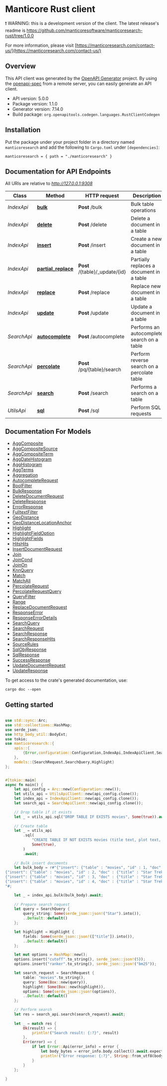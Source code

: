 # Manticore Rust client

❗ WARNING: this is a development version of the client. The latest release's readme is https://github.com/manticoresoftware/manticoresearch-rust/tree/1.0.0

For more information, please visit [https://manticoresearch.com/contact-us/](https://manticoresearch.com/contact-us/)

## Overview

This API client was generated by the [OpenAPI Generator](https://openapi-generator.tech) project.  By using the [openapi-spec](https://openapis.org) from a remote server, you can easily generate an API client.

- API version: 5.0.0
- Package version: 1.1.0
- Generator version: 7.14.0
- Build package: `org.openapitools.codegen.languages.RustClientCodegen`

## Installation

Put the package under your project folder in a directory named `manticoresearch` and add the following to `Cargo.toml` under `[dependencies]`:

```
manticoresearch = { path = "./manticoresearch" }
```

## Documentation for API Endpoints

All URIs are relative to *http://127.0.0.1:9308*

Class | Method | HTTP request | Description
------------ | ------------- | ------------- | -------------
*IndexApi* | [**bulk**](docs/IndexApi.md#bulk) | **Post** /bulk | Bulk table operations
*IndexApi* | [**delete**](docs/IndexApi.md#delete) | **Post** /delete | Delete a document in a table
*IndexApi* | [**insert**](docs/IndexApi.md#insert) | **Post** /insert | Create a new document in a table
*IndexApi* | [**partial_replace**](docs/IndexApi.md#partial_replace) | **Post** /{table}/_update/{id} | Partially replaces a document in a table
*IndexApi* | [**replace**](docs/IndexApi.md#replace) | **Post** /replace | Replace new document in a table
*IndexApi* | [**update**](docs/IndexApi.md#update) | **Post** /update | Update a document in a table
*SearchApi* | [**autocomplete**](docs/SearchApi.md#autocomplete) | **Post** /autocomplete | Performs an autocomplete search on a table
*SearchApi* | [**percolate**](docs/SearchApi.md#percolate) | **Post** /pq/{table}/search | Perform reverse search on a percolate table
*SearchApi* | [**search**](docs/SearchApi.md#search) | **Post** /search | Performs a search on a table
*UtilsApi* | [**sql**](docs/UtilsApi.md#sql) | **Post** /sql | Perform SQL requests


## Documentation For Models

 - [AggComposite](docs/AggComposite.md)
 - [AggCompositeSource](docs/AggCompositeSource.md)
 - [AggCompositeTerm](docs/AggCompositeTerm.md)
 - [AggDateHistogram](docs/AggDateHistogram.md)
 - [AggHistogram](docs/AggHistogram.md)
 - [AggTerms](docs/AggTerms.md)
 - [Aggregation](docs/Aggregation.md)
 - [AutocompleteRequest](docs/AutocompleteRequest.md)
 - [BoolFilter](docs/BoolFilter.md)
 - [BulkResponse](docs/BulkResponse.md)
 - [DeleteDocumentRequest](docs/DeleteDocumentRequest.md)
 - [DeleteResponse](docs/DeleteResponse.md)
 - [ErrorResponse](docs/ErrorResponse.md)
 - [FulltextFilter](docs/FulltextFilter.md)
 - [GeoDistance](docs/GeoDistance.md)
 - [GeoDistanceLocationAnchor](docs/GeoDistanceLocationAnchor.md)
 - [Highlight](docs/Highlight.md)
 - [HighlightFieldOption](docs/HighlightFieldOption.md)
 - [HighlightFields](docs/HighlightFields.md)
 - [HitsHits](docs/HitsHits.md)
 - [InsertDocumentRequest](docs/InsertDocumentRequest.md)
 - [Join](docs/Join.md)
 - [JoinCond](docs/JoinCond.md)
 - [JoinOn](docs/JoinOn.md)
 - [KnnQuery](docs/KnnQuery.md)
 - [Match](docs/Match.md)
 - [MatchAll](docs/MatchAll.md)
 - [PercolateRequest](docs/PercolateRequest.md)
 - [PercolateRequestQuery](docs/PercolateRequestQuery.md)
 - [QueryFilter](docs/QueryFilter.md)
 - [Range](docs/Range.md)
 - [ReplaceDocumentRequest](docs/ReplaceDocumentRequest.md)
 - [ResponseError](docs/ResponseError.md)
 - [ResponseErrorDetails](docs/ResponseErrorDetails.md)
 - [SearchQuery](docs/SearchQuery.md)
 - [SearchRequest](docs/SearchRequest.md)
 - [SearchResponse](docs/SearchResponse.md)
 - [SearchResponseHits](docs/SearchResponseHits.md)
 - [SourceRules](docs/SourceRules.md)
 - [SqlObjResponse](docs/SqlObjResponse.md)
 - [SqlResponse](docs/SqlResponse.md)
 - [SuccessResponse](docs/SuccessResponse.md)
 - [UpdateDocumentRequest](docs/UpdateDocumentRequest.md)
 - [UpdateResponse](docs/UpdateResponse.md)


To get access to the crate's generated documentation, use:

```
cargo doc --open
```

## Getting started

```rust

use std::sync::Arc;
use std::collections::HashMap;
use serde_json;
use http_body_util::BodyExt;
use tokio;
use manticoresearch::{
    apis::{
        {Error,configuration::Configuration,IndexApi,IndexApiClient,SearchApi,SearchApiClient,UtilsApi,UtilsApiClient}
    },
    models::{SearchRequest,SearchQuery,Highlight}
};


#[tokio::main]
async fn main() {
    let api_config = Arc::new(Configuration::new());
    let utils_api = UtilsApiClient::new(api_config.clone());
    let index_api = IndexApiClient::new(api_config.clone());
    let search_api = SearchApiClient::new(api_config.clone());

    // Drop table if it exists
    let _ = utils_api.sql("DROP TABLE IF EXISTS movies", Some(true)).await;
    
    // Create table
    let _ = utils_api
        .sql(
            "CREATE TABLE IF NOT EXISTS movies (title text, plot text, _year integer, rating float, cat string, code multi, type_vector float_vector knn_type='hnsw' knn_dims='3' hnsw_similarity='l2')",
            Some(true),
        )
        .await;
    
    // Bulk insert documents
    let bulk_body = r#"{"insert": {"table" : "movies", "id" : 1, "doc" : {"title" : "Star Trek 2: Nemesis", "plot": "The Enterprise is diverted to the Romulan homeworld Romulus, supposedly because they want to negotiate a peace treaty. Captain Picard and his crew discover a serious threat to the Federation once Praetor Shinzon plans to attack Earth.", "_year": 2002, "rating": 6.4, "cat": "R", "code": [1,2,3], "type_vector": [0.2, 1.4, -2.3]}}}
{"insert": {"table" : "movies", "id" : 2, "doc" : {"title" : "Star Trek 1: Nemesis", "plot": "The Enterprise is diverted to the Romulan homeworld Romulus, supposedly because they want to negotiate a peace treaty. Captain Picard and his crew discover a serious threat to the Federation once Praetor Shinzon plans to attack Earth.", "_year": 2001, "rating": 6.5, "cat": "PG-13", "code": [1,12,3], "type_vector": [0.8, 0.4, 1.3]}}}
{"insert": {"table" : "movies", "id" : 3, "doc" : {"title" : "Star Trek 3: Nemesis", "plot": "The Enterprise is diverted to the Romulan homeworld Romulus, supposedly because they want to negotiate a peace treaty. Captain Picard and his crew discover a serious threat to the Federation once Praetor Shinzon plans to attack Earth.", "_year": 2003, "rating": 6.6, "cat": "R", "code": [11,2,3], "type_vector": [1.5, -1.0, 1.6]}}}
{"insert": {"table" : "movies", "id" : 4, "doc" : {"title" : "Star Trek 4: Nemesis", "plot": "The Enterprise is diverted to the Romulan homeworld Romulus, supposedly because they want to negotiate a peace treaty. Captain Picard and his crew discover a serious threat to the Federation once Praetor Shinzon plans to attack Earth.", "_year": 2003, "rating": 6.0, "cat": "R", "code": [1,2,4], "type_vector": [0.4, 2.4, 0.9]}}}
"#;

    let _ = index_api.bulk(bulk_body).await;
    
    // Prepare search request
    let query = SearchQuery {
        query_string: Some(serde_json::json!("Star").into()),
        ..Default::default()
    };

    let highlight = Highlight {
        fields: Some(serde_json::json!(["title"]).into()),
        ..Default::default()
    };

    let mut options = HashMap::new();
    options.insert("cutoff".to_string(), serde_json::json!(5));
    options.insert("ranker".to_string(), serde_json::json!("bm25"));

    let search_request = SearchRequest {
        table: "movies".to_string(),
        query: Some(Box::new(query)),
        highlight: Some(Box::new(highlight)),
        options: Some(serde_json::json!(options)),
        ..Default::default()
    };

    // Perform search
    let res = search_api.search(search_request).await;
    
    let _ = match res {
        Ok(result) => {
            println!("Search result: {:?}", result)        
        },
        Err(error) => {
            if let Error::Api(error_info) = error {
                let body_bytes = error_info.body.collect().await.expect("ERROR RESPONSE").to_bytes();
                println!("Error response: {:?}", String::from_utf8(body_bytes.to_vec()).unwrap())
            }
        }
    };
    
}
```
